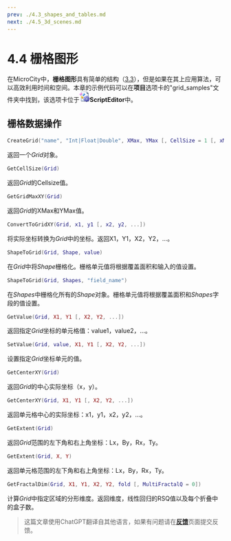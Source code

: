 ```yaml
---
prev: ./4.3_shapes_and_tables.md
next: ./4.5_3d_scenes.md
---
```


# 4.4 栅格图形
在MicroCity中，**栅格图形**具有简单的结构（[3.3](3.3_raster_grids.md)），但是如果在其上应用算法，可以高效利用时间和空间。本章的示例代码可以在**项目**选项卡的"grid_samples"文件夹中找到，该选项卡位于![icon](../../images/doc/icon_script_editor.png)**ScriptEditor**中。
## 栅格数据操作

```lua
CreateGrid("name", "Int|Float|Double", XMax, YMax [, CellSize = 1 [, xMin = 0 [, yMin = 0] [, init = 0]]]])
```
返回一个*Grid*对象。
```lua
GetCellSize(Grid)
```
返回*Grid*的Cellsize值。
```lua
GetGridMaxXY(Grid)
```
返回*Grid*的XMax和YMax值。
```lua
ConvertToGridXY(Grid, x1, y1 [, x2, y2, ...])
```
将实际坐标转换为*Grid*中的坐标。返回X1，Y1，X2，Y2，...。
```lua
ShapeToGrid(Grid, Shape, value)
```
在*Grid*中将*Shape*栅格化。栅格单元值将根据覆盖面积和输入的值设置。
```lua
ShapeToGrid(Grid, Shapes, "field_name")
```
在*Shapes*中栅格化所有的*Shape*对象。栅格单元值将根据覆盖面积和*Shapes*字段的值设置。
```lua
GetValue(Grid, X1, Y1 [, X2, Y2, ...])
```
返回指定*Grid*坐标的单元格值：value1，value2，...。
```lua
SetValue(Grid, value, X1, Y1 [, X2, Y2, ...])
```
设置指定*Grid*坐标单元的值。
```lua
GetCenterXY(Grid)
```
返回*Grid*的中心实际坐标（x，y）。
```lua
GetCenterXY(Grid, X1, Y1 [, X2, Y2, ...])
```
返回单元格中心的实际坐标：x1，y1，x2，y2，...。
```lua
GetExtent(Grid)
```
返回*Grid*范围的左下角和右上角坐标：Lx，By，Rx，Ty。
```lua
GetExtent(Grid, X, Y)
```
返回单元格范围的左下角和右上角坐标：Lx，By，Rx，Ty。
```lua
GetFractalDim(Grid, X1, Y1, X2, Y2, fold [, MultiFractalQ = 0])
```
计算*Grid*中指定区域的分形维度。返回维度，线性回归的RSQ值以及每个折叠中的盒子数。

> 这篇文章使用ChatGPT翻译自其他语言，如果有问题请在[**反馈**](https://github.com/huuhghhgyg/MicroCityNotes/issues/new)页面提交反馈。